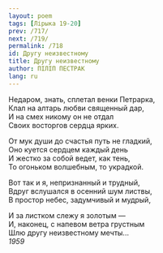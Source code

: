 ```yaml
---
layout: poem
tags: [Лірыка 19-20]
prev: /717/
next: /719/
permalink: /718
id: Другу неизвестному
title: Другу неизвестному
author: ПІЛІП ПЕСТРАК
lang: ru
---
```



Недаром, знать, сплетал венки Петрарка,  
Клал на алтарь любви священный дар,  
И на смех никому он не отдал  
Своих восторгов сердца ярких.

От мук души до счастья путь не гладкий,  
Оно куется сердцем каждый день  
И жестко за собой ведет, как тень,  
То огоньком волшебным, то украдкой.  

Вот так и я, непризнанный и трудный,  
Вдруг вслушался в осенний шум листвы,  
В простор небес, задумчивый и мудрый,  

И за листком слежу я золотым —  
И, наконец, с напевом ветра грустным  
Шлю другу неизвестному мечты...  
*1959*  
